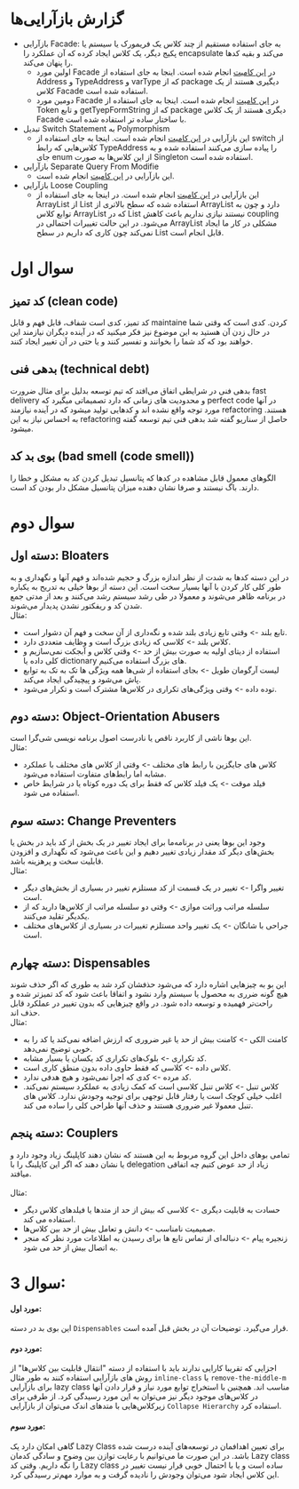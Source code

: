 # گزارش بازآرایی‌ها
- بازآرایی Facade: به جای استفاده مستقیم از چند کلاس یک فریمورک یا سیستم یا پکیج دیگر، یک کلاس ایجاد کرده که آن عملکرد را encapsulate می‌کند و بقیه کدها را پنهان می‌کند.
  - اولین مورد Facade در [این کامیت](https://github.com/seyyedAlirezaGhazanfari/refactoring_LAB/commit/8693f2c81d305b8c9e37c7c622bc00dd3dc4a4bc) انجام شده است. اینجا به جای استفاده از Address و TypeAddress و varType که از package دیگیری هستند از یک کلاس Facade استفاده شده است.
  - دومین مورد Facade در [این کامیت](https://github.com/seyyedAlirezaGhazanfari/refactoring_LAB/commit/39d1a4d897092d9a5891d86081f54c1cf60462cb) انجام شده است. اینجا به جای استفاده از Token و تابع getTyepFormString که از package دیگری هستند از یک کلاس Facade با ساختار ساده تر استفاده شده است.
- تبدیل Switch Statement به Polymorphism
  - این بازآرایی در [این کامیت](https://github.com/seyyedAlirezaGhazanfari/refactoring_LAB/commit/310c47b7ffa9c8e71b37ce70330d7d81904680cc) انجام شده است. اینجا به جای استفاده از switch از کلاس‌هایی که رابط TypeAddress را پیاده سازی می‌کنند استفاده شده و به جای enum از این کلاس‌ها به صورت Singleton استفاده شده است.
- بازآرایی Separate Query From Modifie
  - این بازآرایی در [این کامیت](https://github.com/seyyedAlirezaGhazanfari/refactoring_LAB/commit/9c219c278a95c2d18a2b1943058410069925b315) انجام شده است.
- بازآرایی Loose Coupling
  - این بازآرایی در [این کامیت](https://github.com/seyyedAlirezaGhazanfari/refactoring_LAB/commit/bb57419c6a231726069f2ecce47e5ac77cac7c67) انجام شده است. در اینجا به جای استفاده از ArrayList از List استفاده شده که سطح بالاتری از ArrayList دارد و چون به توابع کلاس ArrayList که در List نیستند نیازی نداریم باعث کاهش coupling می‌شود. در این حالت تغییرات احتمالی در ArrayList مشکلی در کار ما ایجاد نمی‌کند چون کاری که داریم در سطح List قابل انجام است.

# سوال اول
## کد تمیز (clean code)
کد تمیز، کدی است شفاف، قابل فهم و قابل maintaine کردن. کدی است که وقتی شما در حال زدن آن هستید به این موضوع نیز فکر میکنید که در آینده دیگران نیازمند این خواهند بود که کد شما را بخوانند و تفسیر کنند و یا حتی در آن تغییر ایجاد کنند.

## بدهی فنی (technical debt)
بدهی فنی در شرایطی اتفاق می‌افتد که تیم توسعه بدلیل برای مثال ضرورت fast delivery و محدودیت های زمانی که دارد تصمیماتی میگیرد که perfect code در آنها مورد توجه واقع نشده اند و کدهایی تولید میشود که در آینده نیازمند refactoring هستند. به احساس نیاز به این refactoring حاصل از سناریو گفته شد بدهی فنی تیم توسعه گفته میشود.

## بوی بد کد (bad smell (code smell))
الگوهای معمول قابل مشاهده در کدها که پتانسیل تبدیل کردن کد به مشکل و خطا را دارند. باگ نیستند و صرفا نشان دهنده میزان پتانسیل مشکل دار بودن کد است.


# سوال دوم
## دسته اول: Bloaters
در این دسته کدها به شدت از نظر اندازه بزرگ و حجیم شده‌اند و فهم آنها و نگهداری و به طور کلی کار کردن با آنها بسیار سخت است. این دسته از بوها خیلی به تدریح به یکباره در برنامه ظاهر می‌شوند و معمولا در طی رشد سیستم رشد می‌کنند و بعد از مدتی جمع شدن کد و ریفکتور نشدن پدیدار می‌شوند.
<br/>
مثال:
- تابع بلند -> وقتی تابع زیادی بلند شده و نگه‌داری از آن سخت و فهم آن دشوار است.
- کلاس بلند -> کلاسی که زیادی بزرگ است و وظایف متعددی دارد.
- استفاده از دیتای اولیه به صورت بیش از حد -> وقتی کلاس و آبجکت نمی‌سازیم و کلی داده یا dictionary های بزرگ استفاده می‌کنیم.
- لیست آرگومان طویل -> بجای استفاده از شی‌ها همه ویژگی ها تک به تک به توابع پاش می‌شود و پیچیدگی ایجاد می‌کند.
- توده‌ داده -> وقتی ویژگی‌های تکراری در کلاس‌ها مشترک است و تکرار می‌شود.

## دسته دوم: Object-Orientation Abusers
این بوها ناشی از کاربرد ناقص یا نادرست اصول برنامه نویسی شی‌گرا است.
<br/>
مثال:
- کلاس های جایگزین با رابط های مختلف -> وقتی از کلاس های مختلف با عملکرد مشابه اما رابط‌های متفاوت استفاده می‌شود.
- فیلد موقت -> یک فیلد کلاس که فقط برای یک دوره کوتاه یا در شرایط خاص استفاده می شود.

## دسته سوم: Change Preventers
وجود این بوها یعنی در برنامه‌ما برای ایجاد تغییر در یک بخش از کد باید در بخش یا بخش‌های دیگر کد مقدار زیادی تغییر دهیم و این باعث می‌شود که نگهداری و افزودن قابلیت سخت و پرهزینه باشد.
<br/>
مثال:
- تغییر واگرا -> تغییر در یک قسمت از کد مستلزم تغییر در بسیاری از بخش‌های دیگر است.
- سلسله مراتب وراثت موازی -> وقتی دو سلسله مراتب از کلاس‌ها دارید که از یکدیگر تقلید می‌کنند.
- جراحی با شاتگان -> یک تغییر واحد مستلزم تغییرات در بسیاری از کلاس‌های مختلف است.

## دسته چهارم: Dispensables
این بو به چیزهایی اشاره دارد که می‌شود حذفشان کرد شد به طوری که اگر حذف شوند هیچ گونه ضرری به محصول یا سیستم وارد نشود و اتفاقا باعث شود که کد تمیزتر شده و راحت‌تر فهمیده و توسعه داده شود. در واقع چیزهایی که بدون تغییر در عملکرد قابل حذف اند.
‌<br/>
مثال:
- کامنت الکی -> کامنت بیش از حد یا غیر ضروری که ارزش اضافه نمی‌کند یا کد را به خوبی توضیح نمی‌دهد.
- کد تکراری -> بلوک‌های تکراری کد یکسان یا بسیار مشابه.
- کلاس داده -> کلاسی که فقط حاوی داده بدون منطق کاری است.
- کد مرده -> کدی که اجرا نمی‌شود و هیچ هدفی ندارد.
- کلاس تنبل -> کلاس تنبل کلاسی است که کمک زیادی به عملکرد سیستم نمی‌کند. اغلب خیلی کوچک است یا رفتار قابل توجهی برای توجیه وجودش ندارد. کلاس های تنبل معمولا غیر ضروری هستند و حذف آنها طراحی کلی را ساده می کند.

## دسته پنجم: Couplers
تمامی بوهای داخل این گروه مربوط به این هستند که نشان دهند کاپلینگ زیاد وجود دارد و یا نشان دهند که اگر این کاپلینگ را با delegation زیاد از حد عوض کتیم چه اتفاقی میافتد.  
<br/>
مثال:
- حسادت به قابلیت دیگری -> کلاسی که بیش از حد از متدها یا فیلدهای کلاس دیگر استفاده می کند.
- صمیمیت نامناسب -> دانش و تعامل بیش از حد بین کلاس‌ها.
- زنجیره پیام -> دنباله‌ای از تماس تابع‌ ها برای رسیدن به اطلاعات مورد نظر که منجر به اتصال بیش از حد می شود.


# سوال 3:  

#### مورد اول:
این بوی بد در دسته `Dispensables` قرار می‌گیرد. توضیحات آن در بخش قبل آمده است.
#### مورد دوم:
اجزایی که تقریبا کارایی ندارند باید با استفاده از دسته "انتقال قابلیت بین کلاس‌ها" از روش های باز‌آرایی استفاده کنند به طور مثال `inline-class` یا `remove-the-middle-m` برای بازآرایی lazy class مناسب اند. همچنین با استخراج توابع مورد نیاز و قرار دادن آنها در کلاس‌های موجود دیگر نیز می‌توان به این مورد رسیدگی کرد. از طرفی برای زیرکلاس‌هایی با متد‌های اندک می‌توان از بازآرایی `Collapse Hierarchy` استفاده کرد.  
#### مورد سوم:
گاهی امکان دارد یک Lazy Class برای تعیین اهدافمان در توسعه‌های آینده درست شده باشد. در این صورت ما ‌می‌توانیم با رعایت توازن بین وضوح و سادگی کدمان Lazy class را نگه ‌داریم. وقتی کد Lazy class ساده است و یا با احتمال خوبی قرار نیست تغییر در این کلاس ایجاد شود می‌توان وجودش را نادیده گرفت و به موارد مهم‌تر رسیدگی کرد.
